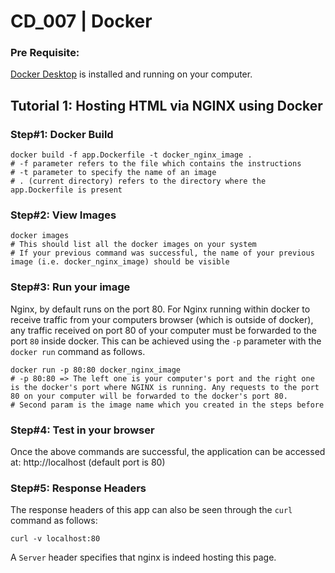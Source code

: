 # CD_007 | Docker

### Pre Requisite:
[Docker Desktop](https://www.docker.com/products/docker-desktop/) is installed and running on your computer.

## Tutorial 1: Hosting HTML via NGINX using Docker

### Step#1: Docker Build
```shell 
docker build -f app.Dockerfile -t docker_nginx_image .
# -f parameter refers to the file which contains the instructions
# -t parameter to specify the name of an image
# . (current directory) refers to the directory where the app.Dockerfile is present
```

### Step#2: View Images
```shell
docker images
# This should list all the docker images on your system
# If your previous command was successful, the name of your previous image (i.e. docker_nginx_image) should be visible
```

### Step#3: Run your image
Nginx, by default runs on the port 80. For Nginx running within docker to receive traffic from your computers browser (which is outside of docker), any traffic received on port 80 of your computer must be forwarded to the port `80` inside docker.
This can be achieved using the `-p` parameter with the `docker run` command as follows.
```shell
docker run -p 80:80 docker_nginx_image
# -p 80:80 => The left one is your computer's port and the right one is the docker's port where NGINX is running. Any requests to the port 80 on your computer will be forwarded to the docker's port 80.
# Second param is the image name which you created in the steps before
```

### Step#4: Test in your browser
Once the above commands are successful, the application can be accessed at:
http://localhost (default port is 80)

### Step#5: Response Headers
The response headers of this app can also be seen through the `curl` command as follows:
```shell
curl -v localhost:80
```
A `Server` header specifies that nginx is indeed hosting this page.